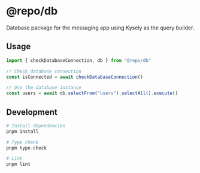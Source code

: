 # @repo/db

Database package for the messaging app using Kysely as the query builder.

## Usage

```typescript
import { checkDatabaseConnection, db } from "@repo/db"

// Check database connection
const isConnected = await checkDatabaseConnection()

// Use the database instance
const users = await db.selectFrom("users").selectAll().execute()
```

## Development

```bash
# Install dependencies
pnpm install

# Type check
pnpm type-check

# Lint
pnpm lint
```
